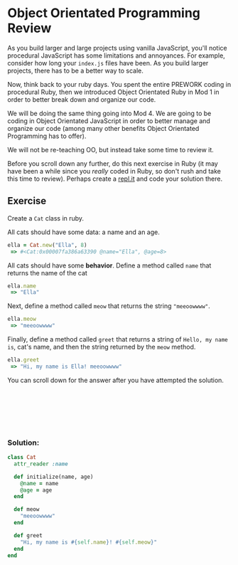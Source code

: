 # Object Orientated Programming Review

As you build larger and large projects using vanilla JavaScript, you'll notice procedural JavaScript has some limitations and annoyances. For example, consider how long your `index.js` files have been. As you build larger projects, there has to be a better way to scale.

Now, think back to your ruby days. You spent the entire PREWORK coding in procedural Ruby, then we introduced Object Orientated Ruby in Mod 1 in order to better break down and organize our code. 

We will be doing the same thing going into Mod 4. We are going to be coding in Object Orientated JavaScript in order to better manage and organize our code (among many other benefits Object Orientated Programming has to offer).

We will not be re-teaching OO, but instead take some time to review it. 

Before you scroll down any further, do this next exercise in Ruby (it may have been a while since you _really_ coded in Ruby, so don't rush and take this time to review). Perhaps create a [repl.it](https://repl.it/languages/ruby) and code your solution there.

## Exercise 

Create a `Cat` class in ruby. 

All cats should have some data: a name and an age. 

```ruby
ella = Cat.new("Ella", 8)
 => #<Cat:0x00007fa386a63390 @name="Ella", @age=8> 
```

All cats should have some **behavior**. Define a method called `name` that returns the name of the cat 
```ruby
ella.name
 => "Ella" 
```

Next, define a method called `meow` that returns the string `"meeoowwww"`.
```ruby
ella.meow
 => "meeoowwww" 
```

Finally, define a method called `greet` that returns a string of `Hello, my name is`, cat's name, and then the string returned by the `meow` method.
```ruby
ella.greet
 => "Hi, my name is Ella! meeoowwww" 
```

You can scroll down for the answer after you have attempted the solution.


<br />
<br />
<br />
<br />
<br />

### Solution: 

```ruby
class Cat
  attr_reader :name 

  def initialize(name, age)
    @name = name 
    @age = age 
  end 

  def meow
    "meeoowwww"
  end 

  def greet
    "Hi, my name is #{self.name}! #{self.meow}"
  end 
end 
```

